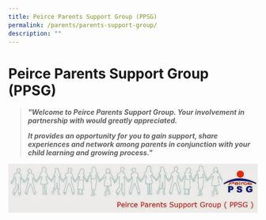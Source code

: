 ```yaml
---
title: Peirce Parents Support Group (PPSG)
permalink: /parents/parents-support-group/
description: ""
---
```

# **Peirce Parents Support Group (PPSG)**

> _**"Welcome to Peirce Parents Support Group. Your involvement in partnership with would greatly appreciated.**_
> 
> _**It provides an opportunity for you to gain support, share experiences and network among parents in conjunction with your child learning and growing process."**_


[![Photo 1](/images/Photo-1.jpg)](http://peircesecparent.blogspot.com/)